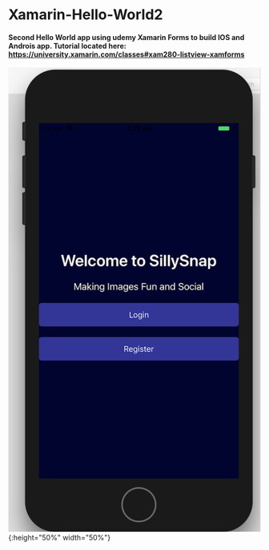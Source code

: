 # Xamarin-Hello-World2

#### Second Hello World app using udemy Xamarin Forms to build IOS and Androis app. Tutorial located here: https://university.xamarin.com/classes#xam280-listview-xamforms


![Alt text](SillySnapMockUp2.png?raw=true "Title") {:height="50%" width="50%"}

